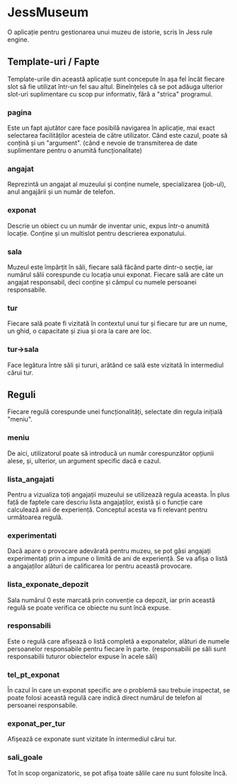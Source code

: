 # JessMuseum
O aplicație pentru gestionarea unui muzeu de istorie, scris în Jess rule engine.

## Template-uri / Fapte
Template-urile din această aplicație sunt concepute în așa fel încât fiecare slot să fie utilizat într-un fel sau altul.
Bineînțeles că se pot adăuga ulterior slot-uri suplimentare cu scop pur informativ, fără a "strica" programul.


### pagina
Este un fapt ajutător care face posibilă navigarea în aplicație, mai exact selectarea facilităților acesteia de către utilizator.
Când este cazul, poate să conțină și un "argument". (când e nevoie de transmiterea de date suplimentare pentru o anumită funcționalitate)

### angajat
Reprezintă un angajat al muzeului și conține numele, specializarea (job-ul), anul angajării și un număr de telefon.

### exponat
Descrie un obiect cu un număr de inventar unic, expus într-o anumită locație.
Conține și un multislot pentru descrierea exponatului.

### sala
Muzeul este împărțit în săli, fiecare sală făcând parte dintr-o secție, iar numărul sălii corespunde cu locația unui exponat.
Fiecare sală are câte un angajat responsabil, deci conține și câmpul cu numele persoanei responsabile.

### tur
Fiecare sală poate fi vizitată în contextul unui tur și fiecare tur are un nume, un ghid, o capacitate și ziua și ora la care are loc.

### tur->sala
Face legătura între săli și tururi, arătând ce sală este vizitată în intermediul cărui tur.

## Reguli
Fiecare regulă corespunde unei funcționalități, selectate din regula inițială "meniu".


### meniu
De aici, utilizatorul poate să introducă un număr corespunzător opțiunii alese, și, ulterior, un argument specific dacă e cazul.

### lista_angajati
Pentru a vizualiza toți angajații muzeului se utilizează regula aceasta.
În plus față de faptele care descriu lista angajaților, există și o funcție care calculează anii de experiență. Conceptul acesta va fi relevant pentru următoarea regulă.

### experimentati
Dacă apare o provocare adevărată pentru muzeu, se pot găsi angajați experimentați prin a impune o limită de ani de experiență.
Se va afișa o listă a angajaților alături de calificarea lor pentru această provocare.

### lista_exponate_depozit
Sala numărul 0 este marcată prin convenție ca depozit, iar prin această regulă se poate verifica ce obiecte nu sunt încă expuse.

### responsabili
Este o regulă care afișează o listă completă a exponatelor, alături de numele persoanelor responsabile pentru fiecare în parte.
(responsabilii pe săli sunt responsabilii tuturor obiectelor expuse în acele săli)

### tel_pt_exponat
În cazul în care un exponat specific are o problemă sau trebuie inspectat, se poate folosi această regulă care indică direct numărul de telefon al persoanei responsabile.

### exponat_per_tur
Afișează ce exponate sunt vizitate în intermediul cărui tur.

### sali_goale
Tot în scop organizatoric, se pot afișa toate sălile care nu sunt folosite încă.
